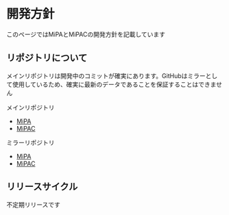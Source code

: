 # 開発方針

このページではMiPAとMiPACの開発方針を記載しています

## リポジトリについて

メインリポジトリは開発中のコミットが確実にあります。GitHubはミラーとして使用しているため、確実に最新のデータであることを保証することはできません

メインリポジトリ

- [MiPA](https://code.teamblackcrystal.com/projects/121)
- [MiPAC](https://code.teamblackcrystal.com/projects/120)


ミラーリポジトリ

- [MiPA](https://github.com/yupix/MiPA)
- [MiPAC](https://github.com/yupix/MiPAC)


## リリースサイクル

不定期リリースです